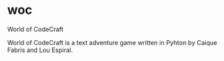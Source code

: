 # woc
World of CodeCraft

World of CodeCraft is a text adventure game written in Pyhton by Caique Fabris and Lou Espiral.
